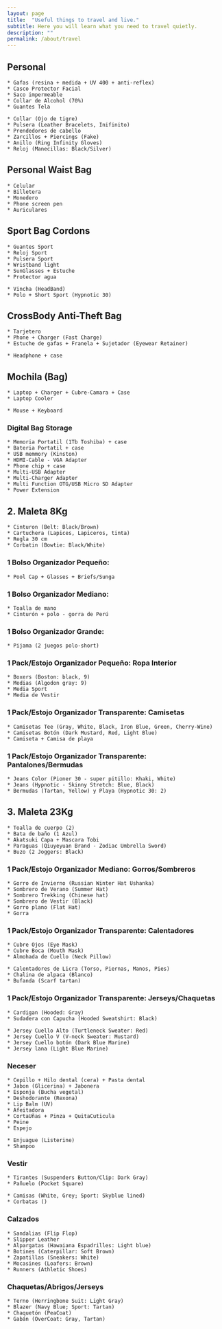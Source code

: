 ```yaml
---
layout: page
title:  "Useful things to travel and live."
subtitle: Here you will learn what you need to travel quietly.
description: ""
permalink: /about/travel
---
```


## Personal

    * Gafas (resina + medida + UV 400 + anti-reflex)  
    * Casco Protector Facial  
    * Saco impermeable  
    * Collar de Alcohol (70%)  
    * Guantes Tela  

    * Collar (Ojo de tigre)  
    * Pulsera (Leather Bracelets, Inifinito)  
    * Prendedores de cabello  
    * Zarcillos + Piercings (Fake)  
    * Anillo (Ring Infinity Gloves)  
    * Reloj (Manecillas: Black/Silver)  

## Personal Waist Bag

    * Celular  
    * Billetera  
    * Monedero  
    * Phone screen pen  
    * Auriculares  

## Sport Bag Cordons

    * Guantes Sport  
    * Reloj Sport  
    * Pulsera Sport  
    * Wristband light  
    * SunGlasses + Estuche  
    * Protector agua  
  
    * Vincha (HeadBand)  
    * Polo + Short Sport (Hypnotic 30)  

## CrossBody Anti-Theft Bag

    * Tarjetero  
    * Phone + Charger (Fast Charge)  
    * Estuche de gafas + Franela + Sujetador (Eyewear Retainer)  
    
    * Headphone + case  

## Mochila (Bag)

    * Laptop + Charger + Cubre-Camara + Case  
    * Laptop Cooler  

    * Mouse + Keyboard  

### Digital Bag Storage

    * Memoria Portatil (1Tb Toshiba) + case  
    * Bateria Portatil + case  
    * USB memmory (Kinston)  
    * HDMI-Cable - VGA Adapter  
    * Phone chip + case  
    * Multi-USB Adapter  
    * Multi-Charger Adapter  
    * Multi Function OTG/USB Micro SD Adapter  
    * Power Extension  

## 2. Maleta 8Kg

    * Cinturon (Belt: Black/Brown)  
    * Cartuchera (Lapices, Lapiceros, tinta)  
    * Regla 30 cm  
    * Corbatin (Bowtie: Black/White)  

### 1 Bolso Organizador Pequeño: 

    * Pool Cap + Glasses + Briefs/Sunga  

### 1 Bolso Organizador Mediano:
    
    * Toalla de mano  
    * Cinturón + polo - gorra de Perú  

### 1 Bolso Organizador Grande:

    * Pijama (2 juegos polo-short)   

### 1 Pack/Estojo Organizador Pequeño: Ropa Interior

    * Boxers (Boston: black, 9)  
    * Medias (Algodon gray: 9)  
    * Media Sport  
    * Media de Vestir  
    
### 1 Pack/Estojo Organizador Transparente: Camisetas

    * Camisetas Tee (Gray, White, Black, Iron Blue, Green, Cherry-Wine)  
    * Camisetas Botón (Dark Mustard, Red, Light Blue)  
    * Camiseta + Camisa de playa    

### 1 Pack/Estojo Organizador Transparente: Pantalones/Bermudas

    * Jeans Color (Pioner 30 - super pitillo: Khaki, White)  
    * Jeans (Hypnotic - Skinny Stretch: Blue, Black)  
    * Bermudas (Tartan, Yellow) y Playa (Hypnotic 30: 2)  

## 3. Maleta 23Kg

    * Toalla de cuerpo (2)  
    * Bata de baño (1 Azul)  
    * Akatsuki Capa + Mascara Tobi  
    * Paraguas (Qiuyeyuan Brand - Zodiac Umbrella Sword)  
    * Buzo (2 Joggers: Black)  

### 1 Pack/Estojo Organizador Mediano: Gorros/Sombreros

    * Gorro de Invierno (Russian Winter Hat Ushanka)  
    * Sombrero de Verano (Summer Hat)  
    * Sombrero Trekking (Chinese hat)  
    * Sombrero de Vestir (Black)  
    * Gorro plano (Flat Hat)  
    * Gorra  

### 1 Pack/Estojo Organizador Transparente: Calentadores

    * Cubre Ojos (Eye Mask)  
    * Cubre Boca (Mouth Mask)  
    * Almohada de Cuello (Neck Pillow)  

    * Calentadores de Licra (Torso, Piernas, Manos, Pies)  
    * Chalina de alpaca (Blanco)  
    * Bufanda (Scarf tartan)  

### 1 Pack/Estojo Organizador Transparente: Jerseys/Chaquetas

    * Cardigan (Hooded: Gray)  
    * Sudadera con Capucha (Hooded Sweatshirt: Black)  
    
    * Jersey Cuello Alto (Turtleneck Sweater: Red)  
    * Jersey Cuello V (V-neck Sweater: Mustard)  
    * Jersey Cuello botón (Dark Blue Marine)  
    * Jersey lana (Light Blue Marine)  

### Neceser  

    * Cepillo + Hilo dental (cera) + Pasta dental  
    * Jabon (Glicerina) + Jabonera  
    * Esponja (Bucha vegetal)  
    * Deshodorante (Rexona)  
    * Lip Balm (UV)  
    * Afeitadora  
    * CortaUñas + Pinza + QuitaCuticula  
    * Peine  
    * Espejo  

    * Enjuague (Listerine)  
    * Shampoo  

### Vestir


    * Tirantes (Suspenders Button/Clip: Dark Gray)  
    * Pañuelo (Pocket Square)  

    * Camisas (White, Grey; Sport: Skyblue lined)  
    * Corbatas ()  

### Calzados

    * Sandalias (Flip Flop)  
    * Slipper Leather  
    * Alpargatas (Hawaiana Espadrilles: Light blue)  
    * Botines (Caterpillar: Soft Brown)  
    * Zapatillas (Sneakers: White)  
    * Mocasines (Loafers: Brown)  
    * Runners (Athletic Shoes)  
<!--
    * Zapatillas sin Cordones (Slip-On Sneakers: Black)  
    * Zapatillas de Lona (Canvas Sneakers: Red)  
    * Zapatillas Chukka (Casual Chukka: Electric Blue)  
    * Zapatos (Cap Toe Oxford: Black/Brown)  
-->

### Chaquetas/Abrigos/Jerseys

    * Terno (Herringbone Suit: Light Gray)  
    * Blazer (Navy Blue; Sport: Tartan)  
    * Chaquetón (PeaCoat)  
    * Gabán (OverCoat: Gray, Tartan)  

<!--
    * Chaqueta Jeans (Jeans Jacket: Blue)  
    * Chaqueta de Cuero (Leather Jacket: Black)  
    * Chaqueta de Corduroy Sherpa (Sherpa Corderoy Jacket)  
    * Poncho (Cloak Hoodie Stitching)  
-->    